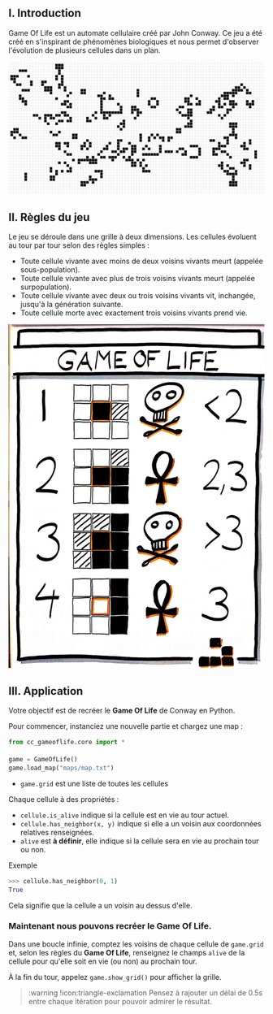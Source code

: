 ## I. Introduction

Game Of Life est un automate cellulaire créé par John Conway. Ce jeu a été créé en s'inspirant de phénomènes biologiques et nous permet d'observer l'évolution de plusieurs cellules dans un plan.

![](assets/illustration.png)

## II. Règles du jeu

Le jeu se déroule dans une grille à deux dimensions. Les cellules évoluent au tour par tour selon des règles simples :

- Toute cellule vivante avec moins de deux voisins vivants meurt (appelée sous-population).
- Toute cellule vivante avec plus de trois voisins vivants meurt (appelée surpopulation).
- Toute cellule vivante avec deux ou trois voisins vivants vit, inchangée, jusqu'à la génération suivante.
- Toute cellule morte avec exactement trois voisins vivants prend vie.

![](assets/rules.jpg)

## III. Application

Votre objectif est de recréer le **Game Of Life** de Conway en Python.

Pour commencer, instanciez une nouvelle partie et chargez une map :

```py
from cc_gameoflife.core import *

game = GameOfLife()
game.load_map("maps/map.txt")
```

- `game.grid` est une liste de toutes les cellules

Chaque cellule à des propriétés :

- `cellule.is_alive` indique si la cellule est en vie au tour actuel.
- `cellule.has_neighbor(x, y)` indique si elle a un voisin aux coordonnées relatives renseignées.
- `alive` est **à définir**, elle indique si la cellule sera en vie au prochain tour ou non.

Exemple
```py
>>> cellule.has_neighbor(0, 1)
True
```

Cela signifie que la cellule a un voisin au dessus d'elle.

### Maintenant nous pouvons recréer le Game Of Life.

Dans une boucle infinie, comptez les voisins de chaque cellule de `game.grid` et, selon les règles du **Game Of Life**, renseignez le champs `alive` de la cellule pour qu'elle soit en vie (ou non) au prochain tour.

À la fin du tour, appelez `game.show_grid()` pour afficher la grille.

>:warning !icon:triangle-exclamation Pensez à rajouter un délai de 0.5s entre chaque itération pour pouvoir admirer le résultat.